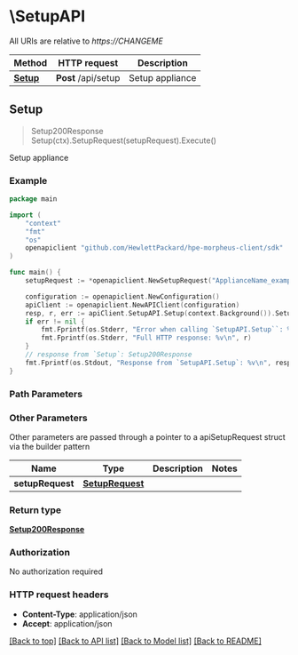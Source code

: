 # \SetupAPI

All URIs are relative to *https://CHANGEME*

Method | HTTP request | Description
------------- | ------------- | -------------
[**Setup**](SetupAPI.md#Setup) | **Post** /api/setup | Setup appliance



## Setup

> Setup200Response Setup(ctx).SetupRequest(setupRequest).Execute()

Setup appliance



### Example

```go
package main

import (
	"context"
	"fmt"
	"os"
	openapiclient "github.com/HewlettPackard/hpe-morpheus-client/sdk"
)

func main() {
	setupRequest := *openapiclient.NewSetupRequest("ApplianceName_example", "AccountName_example", "Username_example", "Email_example", "Password_example", *openapiclient.NewSetupRequestAnyOf1OneOf1Hub("CompanyName_example", "FirstName_example", "LastName_example", "Email_example", "Password_example", "JobTitle_example")) // SetupRequest |  (optional)

	configuration := openapiclient.NewConfiguration()
	apiClient := openapiclient.NewAPIClient(configuration)
	resp, r, err := apiClient.SetupAPI.Setup(context.Background()).SetupRequest(setupRequest).Execute()
	if err != nil {
		fmt.Fprintf(os.Stderr, "Error when calling `SetupAPI.Setup``: %v\n", err)
		fmt.Fprintf(os.Stderr, "Full HTTP response: %v\n", r)
	}
	// response from `Setup`: Setup200Response
	fmt.Fprintf(os.Stdout, "Response from `SetupAPI.Setup`: %v\n", resp)
}
```

### Path Parameters



### Other Parameters

Other parameters are passed through a pointer to a apiSetupRequest struct via the builder pattern


Name | Type | Description  | Notes
------------- | ------------- | ------------- | -------------
 **setupRequest** | [**SetupRequest**](SetupRequest.md) |  | 

### Return type

[**Setup200Response**](Setup200Response.md)

### Authorization

No authorization required

### HTTP request headers

- **Content-Type**: application/json
- **Accept**: application/json

[[Back to top]](#) [[Back to API list]](../README.md#documentation-for-api-endpoints)
[[Back to Model list]](../README.md#documentation-for-models)
[[Back to README]](../README.md)

